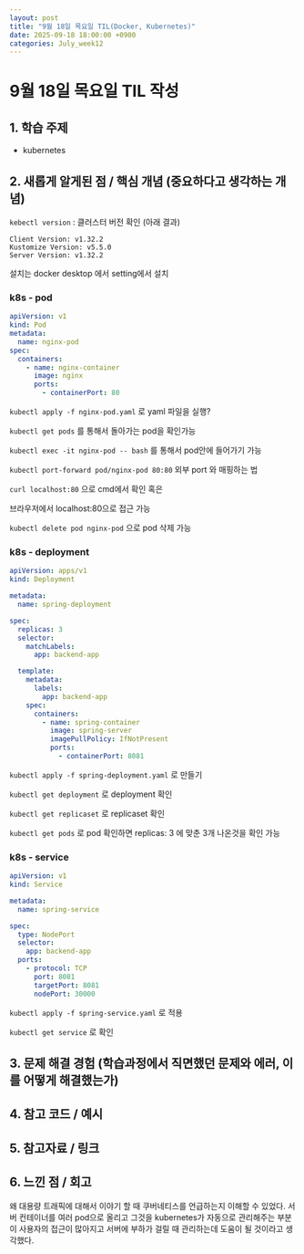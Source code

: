 ```yaml
---
layout: post
title: "9월 18일 목요일 TIL(Docker, Kubernetes)"
date: 2025-09-18 18:00:00 +0900
categories: July_week12
---
```


# 9월 18일 목요일 TIL 작성

## 1. 학습 주제
- kubernetes

## 2. 새롭게 알게된 점 / 핵심 개념 (중요하다고 생각하는 개념)
`kebectl version`  : 클러스터 버전 확인 (아래 결과)

```
Client Version: v1.32.2
Kustomize Version: v5.5.0
Server Version: v1.32.2
```

설치는 docker desktop 에서 setting에서 설치

### k8s - pod

```yaml
apiVersion: v1
kind: Pod
metadata:
  name: nginx-pod 
spec:
  containers:
    - name: nginx-container
      image: nginx
      ports:
        - containerPort: 80
```

`kubectl apply -f nginx-pod.yaml` 로 yaml 파일을 실행?

`kubectl get pods` 를 통해서 돌아가는 pod을 확인가능

`kubectl exec -it nginx-pod -- bash` 를 통해서 pod안에 들어가기 가능

`kubectl port-forward pod/nginx-pod 80:80` 외부 port 와 매핑하는 법

`curl localhost:80` 으로 cmd에서 확인 혹은

브라우저에서 localhost:80으로 접근 가능

`kubectl delete pod nginx-pod` 으로 pod 삭제 가능

### k8s - deployment

```yaml
apiVersion: apps/v1
kind: Deployment

metadata:
  name: spring-deployment

spec:
  replicas: 3
  selector:
    matchLabels:
      app: backend-app

  template:
    metadata:
      labels:
        app: backend-app
    spec:
      containers:
        - name: spring-container
          image: spring-server
          imagePullPolicy: IfNotPresent
          ports:
            - containerPort: 8081
```

`kubectl apply -f spring-deployment.yaml`  로 만들기

`kubectl get deployment` 로 deployment 확인

`kubectl get replicaset` 로 replicaset 확인

`kubectl get pods` 로 pod 확인하면 replicas: 3 에 맞춘 3개 나온것을 확인 가능

### k8s - service

```yaml
apiVersion: v1 
kind: Service

metadata:
  name: spring-service

spec: 
  type: NodePort
  selector:
    app: backend-app
  ports:
    - protocol: TCP
      port: 8081
      targetPort: 8081
      nodePort: 30000
```

`kubectl apply -f spring-service.yaml` 로 적용

`kubectl get service` 로 확인

## 3. 문제 해결 경험 (학습과정에서 직면했던 문제와 에러, 이를 어떻게 해결했는가)


## 4. 참고 코드 / 예시


## 5. 참고자료 / 링크


## 6. 느낀 점 / 회고 
왜 대용량 트래픽에 대해서 이야기 할 때 쿠버네티스를 언급하는지 이해할 수 있었다. 서버 컨테이너를 여러 pod으로 올리고 그것을 kubernetes가 자동으로 관리해주는 부분이 사용자의 접근이 많아지고 서버에 부하가 걸릴 때 관리하는데 도움이 될 것이라고 생각했다.